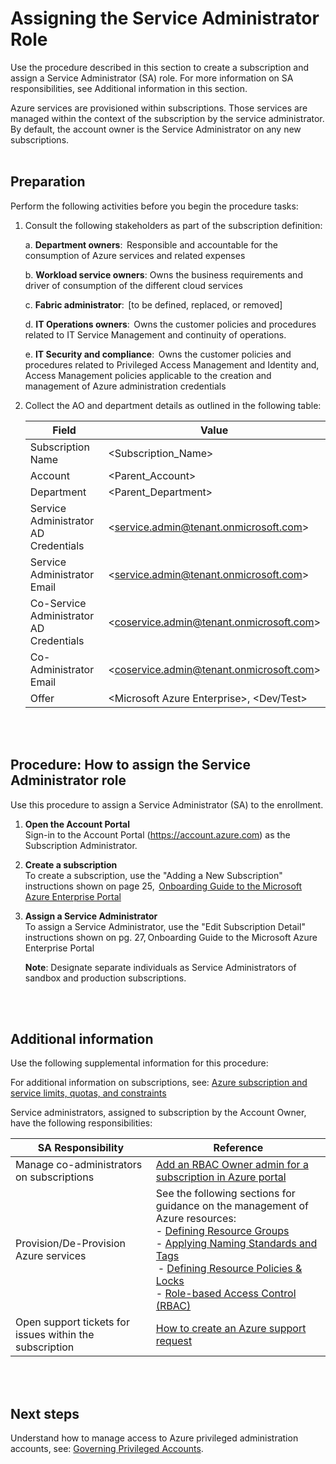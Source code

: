 # Assigning the Service Administrator Role 

Use the procedure described in this section to create a subscription and assign a Service Administrator (SA) role. For more 
information on SA responsibilities, see Additional information in this section.   

Azure services are provisioned within subscriptions. Those services are managed within the context of the subscription by the 
service administrator. By default, the account owner is the Service Administrator on any new subscriptions.  
<br />
<br />

## Preparation  
Perform the following activities before you begin the procedure tasks:  

1. Consult the following stakeholders as part of the subscription definition:  

   a. **Department owners**:  Responsible and accountable for the consumption of Azure services and related expenses  

   b. **Workload service owners**: Owns the business requirements and driver of consumption of the different cloud services  

   c. **Fabric administrator**:  [to be defined, replaced, or removed]  

   d. **IT Operations owners**:  Owns the customer policies and procedures related to IT Service Management and continuity of 
  operations.  

   e. **IT Security and compliance**:  Owns the customer policies and procedures related to Privileged Access Management and 
Identity and, Access Management policies applicable to the creation and management of Azure administration 
credentials  

2.  Collect the AO and department details as outlined in the following table:  

    | __Field__ | __Value__ |
    |------------------------------|----------------------------|
    | Subscription Name  | \<Subscription_Name\>   | 
    | Account    | \<Parent_Account\> | 
    | Department  | \<Parent_Department\>  | 
    | Service Administrator AD Credentials    | \<service.admin@tenant.onmicrosoft.com\> | 
    | Service Administrator  Email | \<service.admin@tenant.onmicrosoft.com\>  | 
    | Co-Service Administrator AD Credentials   | \<coservice.admin@tenant.onmicrosoft.com\> | 
    | Co-Administrator  Email   | \<coservice.admin@tenant.onmicrosoft.com\> | 
    | Offer   | \<Microsoft Azure Enterprise\>, \<Dev/Test\>  | 
<br />
<br /> 

## Procedure: How to assign the Service Administrator role  
Use this procedure to assign a Service Administrator (SA) to the enrollment.  

1. **Open the Account Portal**  
  Sign-in to the Account Portal (https://account.azure.com) as the Subscription Administrator.  

2. **Create a subscription**  
  To create a subscription, use the "Adding a New Subscription" instructions shown on page 25,  [Onboarding Guide to the Microsoft Azure Enterprise Portal](https://eaportalonboardingvideos.blob.core.windows.net/onboardingvideos/AzureDirectEACustomerOnboardingGuide_En.pdf)

3. **Assign a Service Administrator**   
  To assign a Service Administrator, use the "Edit Subscription Detail" instructions shown on pg. 27, Onboarding Guide to the 
Microsoft Azure Enterprise Portal   

   **Note**: Designate separate individuals as Service Administrators of sandbox and production subscriptions.  
<br />
<br />

## Additional information  
Use the following supplemental information for this procedure:  

For additional information on subscriptions, see: [Azure subscription and service limits, quotas, and constraints](https://docs.microsoft.com/en-us/azure/azure-subscription-service-limits)  

Service administrators, assigned to subscription by the Account Owner, have the following responsibilities:  

| __SA Responsibility__ | __Reference__ |
|------------------------------|----------------------------|
| Manage co-administrators on subscriptions   | [Add an RBAC Owner admin for a subscription in Azure portal](https://docs.microsoft.com/en-us/azure/billing/billing-add-change-azure-subscription-administrator)  | 
| Provision/De-Provision Azure services  | See the following sections for guidance on the management of Azure resources:  </br>  - [Defining Resource Groups](3.0-Defining-Resource-Groups.md) </br> - [Applying Naming Standards and Tags](4.0-Applying-Naming-Standards-and-Tags.md) </br>  - [Defining Resource Policies & Locks](5.0-Defining-Resource-Policies-and-Locks.md) </br> - [Role-based Access Control (RBAC)](https://github.com/alvarovitta/Enrollment-and-Subscription/blob/master/6.0-Using%20Role-based-Access-Control.md)  | 
| Open support tickets for issues within the subscription     | [How to create an Azure support request](https://docs.microsoft.com/en-us/azure/azure-supportability/how-to-create-azure-support-request) | 
<br />
<br />

## Next steps  
Understand how to manage access to Azure privileged administration accounts, see: [Governing Privileged Accounts](1.5-Governing-Privileged-Accounts.md).
